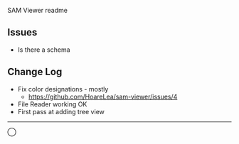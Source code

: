 SAM Viewer readme


## Issues

* Is there a schema
## Change Log

* Fix color designations - mostly
    * https://github.com/HoareLea/sam-viewer/issues/4
* File Reader working OK
* First pass at adding tree view

---

&xcirc;
